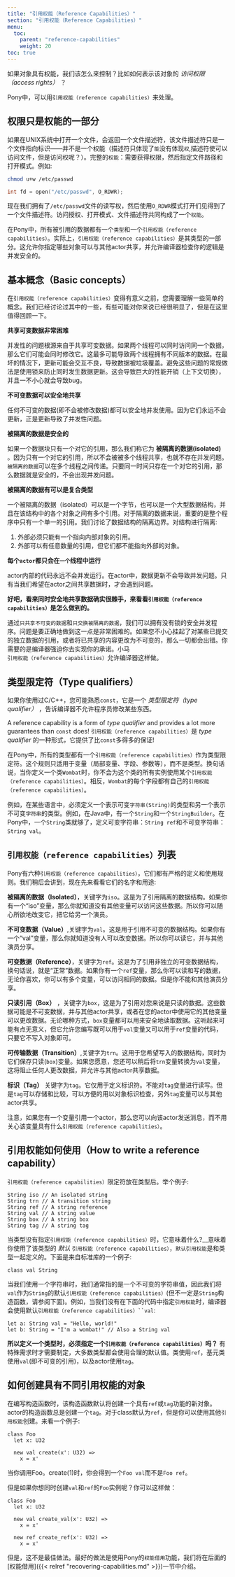 ```yaml
---
title: "引用权能（Reference Capabilities）"
section: "引用权能（Reference Capabilities）"
menu:
  toc:
    parent: "reference-capabilities"
    weight: 20
toc: true
---
```


<!-- So if the object _is_ the capability, what controls what we can do with the object? How do we express our _access rights_ on that object? -->
如果对象具有权能，我们该怎么来控制？比如如何表示该对象的 _访问权限（access rights）_ ？

<!-- In Pony, we do it with _reference capabilities_. -->
Pony中，可以用`引用权能（reference capabilities）`来处理。

<!-- ## Rights are part of a capability -->
## 权限只是权能的一部分

<!-- If you open a file in UNIX and get a file descriptor back, that file descriptor is a token that designates an object - but it isn't a capability. To be a capability, we need to open that file with some permission - some access right. For example: -->
如果在UNIX系统中打开一个文件，会返回一个文件描述符，该文件描述符只是一个文件指向标识——并不是一个权能（描述符只体现了`能`没有体现`权`,描述符使可以访问文件，但是访问权呢？）。完整的`权能`：需要获得权限，然后指定文件路径和打开模式。例如:

````bash
chmod u+w /etc/passwd
````

```C
int fd = open("/etc/passwd", O_RDWR);
```

<!-- Now we have a token and a set of rights. -->
现在我们拥有了`/etc/passwd`文件的读写权，然后使用`O_RDWR`模式打开们见得到了一个文件描述符。访问授权、打开模式、文件描述符共同构成了一个`权能`。

<!-- In Pony, every reference has both a type and a reference capability. In fact, the reference capability is _part_ of its type. These allow you to specify which of your objects can be shared with other actors and allow the compiler to check that what you're doing is concurrency safe. -->
在Pony中，所有被引用的数据都有一个`类型`和一个`引用权能（reference capabilities）`。实际上，`引用权能（reference capabilities）`是其类型的一部分。这允许你指定哪些对象可以与其他actor共享，并允许编译器检查你的逻辑是并发安全的。

<!-- ## Basic concepts -->
## 基本概念（Basic concepts）

<!-- There are a few simple concepts you need to understand before reference capabilities will make any sense. We've talked about some of these already, and some may already be obvious to you, but it's worth recapping here. -->
在`引用权能（reference capabilities）`变得有意义之前，您需要理解一些简单的概念。我们已经讨论过其中的一些，有些可能对你来说已经很明显了，但是在这里值得回顾一下。

<!-- __Shared mutable data is hard__ -->
__共享可变数据非常困难__

<!-- The problem with concurrency is shared mutable data. If two different threads have access to the same piece of data then they might try to update it at the same time. At best this can lead to the two threads having different versions of the data. At worst the updates can interact badly resulting in the data being overwritten with garbage. The standard way to avoid these problems is to use locks to prevent data updates from happening at the same time. This causes big performance hits and is very difficult to get right, so it causes lots of bugs. -->
并发性的问题根源来自于共享可变数据。如果两个线程可以同时访问同一个数据，那么它们可能会同时修改它。这最多可能导致两个线程拥有不同版本的数据。在最坏的情况下，更新可能会交互不良，导致数据被垃圾覆盖。避免这些问题的常规做法是使用锁来防止同时发生数据更新。这会导致巨大的性能开销（上下文切换），并且一不小心就会导致bug。

<!-- __Immutable data can be safely shared__ -->
__不可变数据可以安全地共享__

<!-- Any data that is immutable (i.e. it cannot be changed) is safe to use concurrently. Since it is immutable it is never updated and it's the updates that cause concurrency problems. -->
任何不可变的数据(即不会被修改数据)都可以安全地并发使用。因为它们永远不会更新，正是更新导致了并发性问题。

<!-- __Isolated data is safe__ -->
__被隔离的数据是安全的__

<!-- If a block of data has only one reference to it then we call it __isolated__. Since there is only one reference to it, isolated data cannot be __shared__ by multiple threads, so there are no concurrency problems. Isolated data can be passed between multiple threads. As long as only one of them has a reference to it at a time then the data is still safe from concurrency problems. -->
如果一个数据块只有一个对它的引用，那么我们称它为 __被隔离的数据(isolated)__ 。因为只有一个对它的引用，所以不会被被多个线程共享，也就不存在并发问题。`被隔离的数据`可以在多个线程之间传递。只要同一时间只存在一个对它的引用，那么数据就是安全的，不会出现并发问题。

<!-- __Isolated data may be complex__ -->
__被隔离的数据有可以是复合类型__

<!-- An isolated piece of data may be a single byte. But it can also be a large data structure with multiple references between the various objects in that structure. What matters for the data to be isolated is that there is only a single reference to that structure as a whole. We talk about the __isolation boundary__ of a data structure. For the structure to be isolated: -->
一个被隔离的数据（isolated）可以是一个字节，也可以是一个大型数据结构，并且在该结构中的各个对象之间有多个引用。对于隔离的数据来说，重要的是整个程序中只有一个单一的引用。我们讨论了数据结构的隔离边界。对结构进行隔离:

<!-- 1. There must only be a single reference outside the boundary that points to an object inside. -->
<!-- 2. There can be any number of references inside the boundary, but none of them must point to an object outside. -->
1. 外部必须只能有一个指向内部对象的引用。
2. 外部可以有任意数量的引用，但它们都不能指向外部的对象。

<!-- __Every actor is single threaded__ -->
__每个`actor`都只会在`一个`线程中运行__

<!-- The code within a single actor is never run concurrently. This means that, within a single actor, data updates cannot cause problems. It's only when we want to share data between actors that we have problems. -->
actor内部的代码永远不会并发运行。在actor中，数据更新不会导致并发问题。只有当我们希望在actor之间共享数据时，才会遇到问题。

<!-- __OK, safely sharing data concurrently is tricky. How do reference capabilities help?__ -->
__好吧，看来同时安全地共享数据确实很棘手，来看看`引用权能（reference capabilities）`是怎么做到的。__

<!-- By sharing only immutable data and exchanging only isolated data we can have safe concurrent programs without locks. The problem is that it's very difficult to do that correctly. If you accidentally hang on to a reference to some isolated data you've handed over or change something you've shared as immutable then everything goes wrong. What you need is for the compiler to force you to live up to your promises. Pony reference capabilities allow the compiler to do just that. -->
通过`只共享不可变的数据`和`只交换被隔离的数据`，我们可以拥有没有锁的安全并发程序。问题是要正确地做到这一点是非常困难的。如果您不小心挂起了对某些已提交的独立数据的引用，或者将已共享的内容更改为不可变的，那么一切都会出错。你需要的是编译器强迫你去实现你的承诺。小马`引用权能（reference capabilities）`允许编译器这样做。

<!-- ## Type qualifiers -->
## 类型限定符（Type qualifiers）

<!-- If you've used C/C++, you may be familiar with `const`, which is a _type qualifier_ that tells the compiler not to allow the programmer to _mutate_ something. -->
如果你使用过C/C++，您可能熟悉`const`，它是一个 _类型限定符（type qualifier）_ ，告诉编译器不允许程序员修改某些东西。

A reference capability is a form of _type qualifier_ and provides a lot more guarantees than `const` does!
`引用权能（reference capabilities）`是 _type qualifier_ 的一种形式，它提供了比`const`多得多的保证!

<!-- In Pony, every use of a type has a reference capability. These capabilities apply to variables, rather than to the type as a whole. In other words, when you define a class `Wombat`, you don't pick a reference capability for all instances of the class. Instead, `Wombat` variables each have their own reference capability. -->
在Pony中，所有的类型都有一个`引用权能（reference capabilities）`作为类型限定符。这个规则只适用于变量（局部变量、字段、参数等），而不是类型。换句话说，当你定义一个类`Wombat`时，你不会为这个类的所有实例使用某个`引用权能（reference capabilities）`。相反，`Wombat`的每个字段都有自己的`引用权能（reference capabilities）`。

<!-- As an example, in some languages, you have to define a type that represents a mutable `String` and another type that represents an immutable `String`. For example, in Java, there is a `String` and a `StringBuilder`. In Pony, you can define a single class `String` and have some variables that are `String ref` (which are mutable) and other variables that are `String val` (which are immutable). -->
例如，在某些语言中，必须定义一个表示可变`字符串(String)`的类型和另一个表示不可变`字符串`的类型。例如，在Java中，有一个`String`和一个`StringBuilder`。在Pony中，一个`String`类就够了，定义可变字符串：`String ref`和不可变字符串：`String val`。

<!-- ## The list of reference capabilities -->
## `引用权能（reference capabilities）`列表

<!-- There are six reference capabilities in Pony and they all have strict definitions and rules on how they can be used. We'll get to all of that later, but for now here are their names and what you use them for: -->
Pony有六种`引用权能（reference capabilities）`，它们都有严格的定义和使用规则。我们稍后会讲到，现在先来看看它们的名字和用途:

<!-- __Isolated__, written `iso`. This is for references to isolated data structures. If you have an `iso` variable then you know that there are no other variables that can access that data. So you can change it however you like and give it to another actor. -->
__被隔离的数据（Isolated）__，关键字为`iso`。这是为了引用隔离的数据结构。如果你有一个“iso”变量，那么你就知道没有其他变量可以访问这些数据。所以你可以随心所欲地改变它，把它给另一个演员。

<!-- __Value__, written `val`. This is for references to immutable data structures. If you have a `val` variable then you know that no-one can change the data. So you can read it and share it with other actors. -->
__不可变数据（Value）__,关键字为`val`。这是用于引用不可变的数据结构。如果你有一个“val”变量，那么你就知道没有人可以改变数据。所以你可以读它，并与其他演员分享。

<!-- __Reference__, written `ref`. This is for references to mutable data structures that are not isolated, in other words, "normal" data. If you have a `ref` variable then you can read and write the data however you like and you can have multiple variables that can access the same data. But you can't share it with other actors. -->
__可变数据（Reference）__，关键字为`ref`。这是为了引用非独立的可变数据结构，换句话说，就是“正常”数据。如果你有一个`ref`变量，那么你可以读和写的数据，无论你喜欢，你可以有多个变量，可以访问相同的数据。但是你不能和其他演员分享。

<!-- __Box__. This is for references to data that is read-only to you. That data might be immutable and shared with other actors or there may be other variables using it in your actor that can change the data. Either way, the `box` variable can be used to safely read the data. This may sound a little pointless, but it allows you to write code that can work for both `val` and `ref` variables, as long as it doesn't write to the object. -->
__只读引用（Box）__ ，关键字为`box`，这是为了引用对您来说是只读的数据。这些数据可能是不可变数据，并与其他actor共享，或者在您的actor中使用它的其他变量可以更改数据。无论哪种方式，`box`变量都可以用来安全地读取数据。这听起来可能有点无意义，但它允许您编写既可以用于`val`变量又可以用于`ref`变量的代码，只要它不写入对象即可。

<!-- __Transition__, written `trn`. This is used for data structures that you want to write to, while also holding read-only (`box`) variables for them. You can also convert the `trn` variable to a `val` variable later if you wish, which stops anyone from changing the data and allows it be shared with other actors. -->
__可传输数据（Transition）__,关键字为`trn`。这用于您希望写入的数据结构，同时为它们保存只读(`box`)变量。如果您愿意，您还可以稍后将`trn`变量转换为`val`变量，这将阻止任何人更改数据，并允许与其他actor共享数据。

<!-- __Tag__. This is for references used only for identification. You cannot read or write data using a `tag` variable. But you can store and compare `tag`s to check object identity and share `tag` variables with other actors. -->
__标识（Tag）__ 关键字为`tag`。它仅用于定义标识符。不能对`tag`变量进行读写。但是`tag`可以存储和比较，可以方便的用以对象标识检查，另外`tag`变量可以与其他actor共享。

<!-- Note that if you have a variable referring to an actor then you can send messages to that actor regardless of what reference capability that variable has. -->
注意，如果您有一个变量引用一个actor，那么您可以向该actor发送消息，而不用关心该变量具有什么`引用权能（reference capabilities）`。

<!-- ## How to write a reference capability -->
## 引用权能如何使用（How to write a reference capability）

<!-- A reference capability comes at the end of a type. So, for example: -->
`引用权能（reference capabilities）`限定符放在类型后。举个例子:

```pony
String iso // An isolated string
String trn // A transition string
String ref // A string reference
String val // A string value
String box // A string box
String tag // A string tag
```

<!-- __What does it mean when a type doesn't specify a reference capability?__ It means you are using the _default_ reference capability for that type, which is defined along with the type. Here’s an example from the standard library: -->
当类型没有指定`引用权能（reference capabilities）`时，它意味着什么?__意味着你使用了该类型的 _默认_ `引用权能（reference capabilities）`，`默认引用权能`是和类型一起定义的。下面是来自标准库的一个例子:

```pony
class val String
```

<!-- When we use a String we usually mean an immutable string value, so we make `val` the default reference capability for `String` (but not necessarily for `String` constructors, see below). For example, when we don't specify the capability in the following code, the compiler understands that we are using the default reference capability `val` specified in the type definition: -->
当我们使用一个字符串时，我们通常指的是一个不可变的字符串值，因此我们将`val`作为`String`的默认`引用权能（reference capabilities）`(但不一定是`String`构造函数，请参阅下面)。例如，当我们没有在下面的代码中指定`引用权能`时，编译器会使用默认`引用权能（reference capabilities）``val`:

```pony
let a: String val = "Hello, world!"
let b: String = "I'm a wombat!" // Also a String val
```

<!-- __So do I have to specify a reference capability when I define a type?__ Only if you want to. There are sensible defaults that most types will use. These are `ref` for classes, `val` for primitives (i.e. immutable references), and `tag` for actors. -->
__所以定义一个类型时，必须指定一个`引用权能（reference capabilities）`吗？__ 有特殊需求时才需要制定，大多数类型都会使用合理的默认值。类使用`ref`，基元类使用`val`(即不可变的引用)，以及actor使用`tag`。

<!-- ## How to create objects with different capabilities -->
## 如何创建具有不同引用权能的对象

<!-- When you write a constructor, by default, that constructor will either create a new object with `ref` or `tag` as the capability. In the case of actors, the constructor will always create a `tag`. For classes, if defaults to `ref` but you can create with other capabilities. Let's take a look at an example: -->
在编写构造函数时，该构造函数默认将创建一个具有`ref`或`tag`功能的新对象。actor的构造函数总是创建一个`tag`。对于class默认为`ref`，但是你可以使用其他`引用权能`创建。来看一个例子:

```pony
class Foo
  let x: U32

  new val create(x': U32) =>
    x = x'
```

<!-- Now when you call `Foo.create(1)`, you'll get a `Foo val` instead of `Foo ref`. -->
当你调用Foo。create(1)时，你会得到一个`Foo val`而不是`Foo ref`。
<!-- But what if you want to create both `val` and `ref` `Foo`s? You could do something like this: -->
但是如果你想同时创建`val`和`ref`的`Foo`实例呢？你可以这样做：

```pony
class Foo
  let x: U32

  new val create_val(x': U32) =>
    x = x'

  new ref create_ref(x': U32) =>
    x = x'
```

<!-- But, that's probably not what you'd really want to do. Better to use the capabilities recovery facilities of Pony that we'll cover that later in the [Recovering Capabilities]({{< relref "recovering-capabilities.md" >}}) section. -->
但是，这不是最佳做法。最好的做法是使用Pony的`权能借用`功能，我们将在后面的[权能借用]({{< relref "recovering-capabilities.md" >}})一节中介绍。
